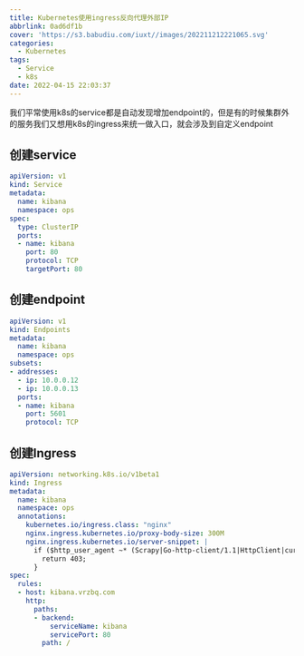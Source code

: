 ```yaml
---
title: Kubernetes使用ingress反向代理外部IP
abbrlink: 0ad6df1b
cover: 'https://s3.babudiu.com/iuxt//images/202211212221065.svg'
categories:
  - Kubernetes
tags:
  - Service
  - k8s
date: 2022-04-15 22:03:37
---
```



我们平常使用k8s的service都是自动发现增加endpoint的，但是有的时候集群外的服务我们又想用k8s的ingress来统一做入口，就会涉及到自定义endpoint

## 创建service

```yml
apiVersion: v1
kind: Service
metadata:
  name: kibana
  namespace: ops
spec:
  type: ClusterIP
  ports:
  - name: kibana
    port: 80
    protocol: TCP
    targetPort: 80
```

## 创建endpoint

```yml
apiVersion: v1
kind: Endpoints
metadata:
  name: kibana
  namespace: ops
subsets:
- addresses:
  - ip: 10.0.0.12
  - ip: 10.0.0.13
  ports:
  - name: kibana
    port: 5601
    protocol: TCP
```

## 创建Ingress

```yml
apiVersion: networking.k8s.io/v1beta1
kind: Ingress
metadata:
  name: kibana
  namespace: ops
  annotations:
    kubernetes.io/ingress.class: "nginx"
    nginx.ingress.kubernetes.io/proxy-body-size: 300M
    nginx.ingress.kubernetes.io/server-snippet: |
      if ($http_user_agent ~* (Scrapy|Go-http-client/1.1|HttpClient|curl/7.64.1)) {
        return 403;
      }
spec:
  rules:
  - host: kibana.vrzbq.com
    http:
      paths:
      - backend:
          serviceName: kibana
          servicePort: 80
        path: /
```
